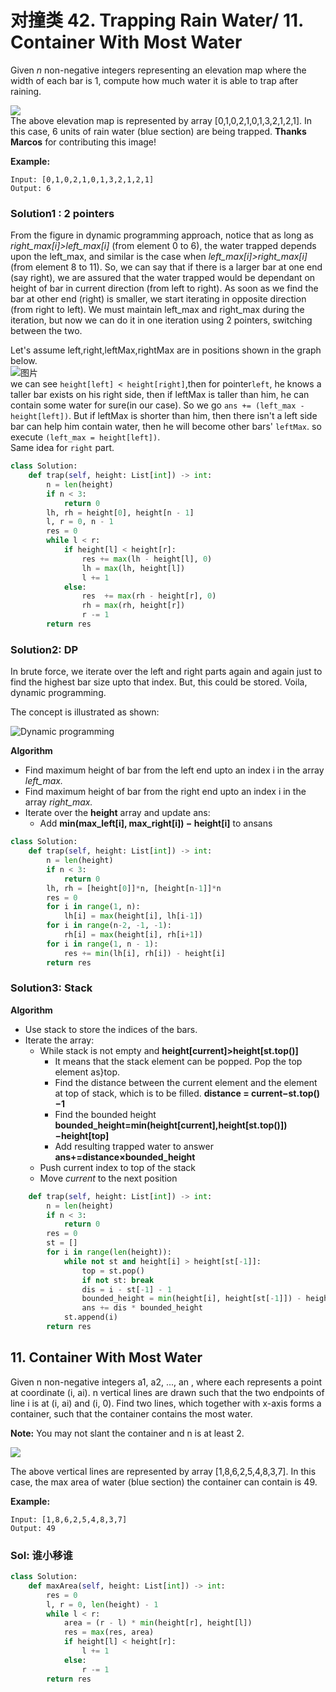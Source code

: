 # 对撞类 42. Trapping Rain Water/ 11. Container With Most Water

Given _n_ non-negative integers representing an elevation map where the width of each bar is 1, compute how much water it is able to trap after raining.

![](https://assets.leetcode.com/uploads/2018/10/22/rainwatertrap.png)  
The above elevation map is represented by array \[0,1,0,2,1,0,1,3,2,1,2,1\]. In this case, 6 units of rain water \(blue section\) are being trapped. **Thanks Marcos** for contributing this image!

**Example:**

```text
Input: [0,1,0,2,1,0,1,3,2,1,2,1]
Output: 6
```

### Solution1 : 2 pointers

From the figure in dynamic programming approach, notice that as long as _right\_max\[i\]&gt;left\_max\[i\]_ \(from element 0 to 6\), the water trapped depends upon the left\_max, and similar is the case when _left\_max\[i\]&gt;right\_max\[i\]_ \(from element 8 to 11\). So, we can say that if there is a larger bar at one end \(say right\), we are assured that the water trapped would be dependant on height of bar in current direction \(from left to right\). As soon as we find the bar at other end \(right\) is smaller, we start iterating in opposite direction \(from right to left\). We must maintain left\_max and right\_max during the iteration, but now we can do it in one iteration using 2 pointers, switching between the two.

Let's assume left,right,leftMax,rightMax are in positions shown in the graph below.  
![&#x56FE;&#x7247;](https://i.loli.net/2018/10/18/5bc7f473efbdc.png)  
we can see `height[left] < height[right]`,then for pointer`left`, he knows a taller bar exists on his right side, then if leftMax is taller than him, he can contain some water for sure\(in our case\). So we go `ans += (left_max - height[left])`. But if leftMax is shorter than him, then there isn't a left side bar can help him contain water, then he will become other bars' `leftMax`. so execute `(left_max = height[left])`.  
Same idea for `right` part.

```python
class Solution:
    def trap(self, height: List[int]) -> int:    
        n = len(height) 
        if n < 3:
            return 0
        lh, rh = height[0], height[n - 1]
        l, r = 0, n - 1
        res = 0
        while l < r:        
            if height[l] < height[r]:       
                res += max(lh - height[l], 0)
                lh = max(lh, height[l])
                l += 1
            else:
                res  += max(rh - height[r], 0)
                rh = max(rh, height[r])
                r -= 1
        return res
```

### Solution2: DP

In brute force, we iterate over the left and right parts again and again just to find the highest bar size upto that index. But, this could be stored. Voila, dynamic programming.

The concept is illustrated as shown:

![Dynamic programming](https://leetcode.com/problems/trapping-rain-water/Figures/42/trapping_rain_water.png)

**Algorithm**

* Find maximum height of bar from the left end upto an index i in the array _left\_max._
* Find maximum height of bar from the right end upto an index i in the array _right\_max._
* Iterate over the **height** array and update ans:
  * Add **min\(max\_left\[i\], max\_right\[i\]\) − height\[i\]** to ansans

```python
class Solution:
    def trap(self, height: List[int]) -> int:    
        n = len(height) 
        if n < 3:
            return 0
        lh, rh = [height[0]]*n, [height[n-1]]*n
        res = 0
        for i in range(1, n):        
            lh[i] = max(height[i], lh[i-1])
        for i in range(n-2, -1, -1):
            rh[i] = max(height[i], rh[i+1])
        for i in range(1, n - 1):
            res += min(lh[i], rh[i]) - height[i]
        return res
```

### Solution3: Stack

**Algorithm**

* Use stack to store the indices of the bars.
* Iterate the array:
  * While stack is not empty and **height\[current\]&gt;height\[st.top\(\)\]**
    * It means that the stack element can be popped. Pop the top element as}top.
    * Find the distance between the current element and the element at top of stack, which is to be filled. **distance = current−st.top\(\)−1**
    * Find the bounded height **bounded\_height=min\(height\[current\],height\[st.top\(\)\]\)−height\[top\]**
    * Add resulting trapped water to answer **ans+=distance×bounded\_height**
  * Push current index to top of the stack
  * Move _current_ to the next position

```python
    def trap(self, height: List[int]) -> int:    
        n = len(height) 
        if n < 3:
            return 0
        res = 0
        st = []
        for i in range(len(height)):
            while not st and height[i] > height[st[-1]]:
                top = st.pop()
                if not st: break
                dis = i - st[-1] - 1
                bounded_height = min(height[i], height[st[-1]]) - height[top]
                ans += dis * bounded_height
            st.append(i)
        return res
```

## 11. Container With Most Water

Given n non-negative integers a1, a2, ..., an , where each represents a point at coordinate \(i, ai\). n vertical lines are drawn such that the two endpoints of line i is at \(i, ai\) and \(i, 0\). Find two lines, which together with x-axis forms a container, such that the container contains the most water.

**Note:** You may not slant the container and n is at least 2.

![](https://s3-lc-upload.s3.amazonaws.com/uploads/2018/07/17/question_11.jpg)

The above vertical lines are represented by array \[1,8,6,2,5,4,8,3,7\]. In this case, the max area of water \(blue section\) the container can contain is 49.

**Example:**

```text
Input: [1,8,6,2,5,4,8,3,7]
Output: 49
```

### Sol: 谁小移谁

```python
class Solution:
    def maxArea(self, height: List[int]) -> int:
        res = 0
        l, r = 0, len(height) - 1
        while l < r:
            area = (r - l) * min(height[r], height[l])
            res = max(res, area)
            if height[l] < height[r]:
                l += 1
            else:
                r -= 1
        return res
```

